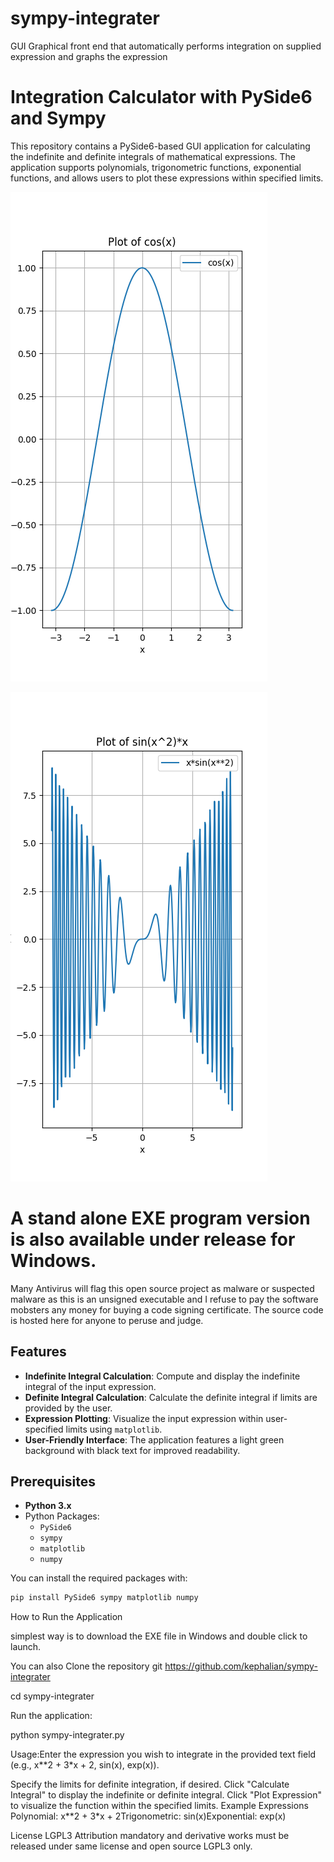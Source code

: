 # sympy-integrater
GUI Graphical front end that automatically performs integration on supplied expression and graphs the expression 

# Integration Calculator with PySide6 and Sympy

This repository contains a PySide6-based GUI application for calculating the indefinite and definite integrals of mathematical expressions. The application supports polynomials, trigonometric functions, exponential functions, and allows users to plot these expressions within specified limits.

![Screenshot](Figure_1.png)

![SCREENSHOT](Figure_12.png)

# A stand alone EXE program version is also available under release for Windows.

 Many Antivirus will flag this open source project as malware or suspected malware as this is an unsigned executable and I refuse to pay the software mobsters any money for buying a code signing certificate. The source code is hosted here for anyone to peruse and judge.


## Features

- **Indefinite Integral Calculation**: Compute and display the indefinite integral of the input expression.
- **Definite Integral Calculation**: Calculate the definite integral if limits are provided by the user.
- **Expression Plotting**: Visualize the input expression within user-specified limits using `matplotlib`.
- **User-Friendly Interface**: The application features a light green background with black text for improved readability.

## Prerequisites

- **Python 3.x**
- Python Packages:
  - `PySide6`
  - `sympy`
  - `matplotlib`
  - `numpy`

You can install the required packages with:

```bash
pip install PySide6 sympy matplotlib numpy
```

How to Run the Application

simplest way is to download the EXE file in Windows
and double click to launch.

You can also Clone the repository 
git https://github.com/kephalian/sympy-integrater

cd sympy-integrater



Run the application:

python sympy-integrater.py

Usage:Enter the expression you wish to integrate in the provided text field (e.g., x**2 + 3*x + 2, sin(x), exp(x)).

Specify the limits for definite integration, if desired.
Click "Calculate Integral" to display the indefinite or definite integral.
Click "Plot Expression" to visualize the function within the specified limits.
Example Expressions
Polynomial: x**2 + 3*x + 2Trigonometric: sin(x)Exponential: exp(x)

License LGPL3
Attribution mandatory and derivative works must be released under same license and open source LGPL3 only.

